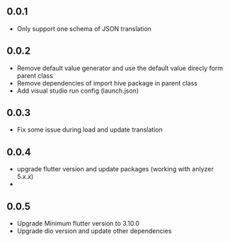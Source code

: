 ## 0.0.1

- Only support one schema of JSON translation

## 0.0.2
- Remove default value generator and use the default value direcly form parent class
- Remove dependencies of import hive package in parent class
- Add visual studio run config (launch.json)

## 0.0.3
- Fix some issue during load and update translation

## 0.0.4
- upgrade flutter version and update packages (working with anlyzer 5.x.x)
- 
## 0.0.5
- Upgrade Minimum flutter version to 3.10.0 
- Upgrade dio version and update other dependencies 